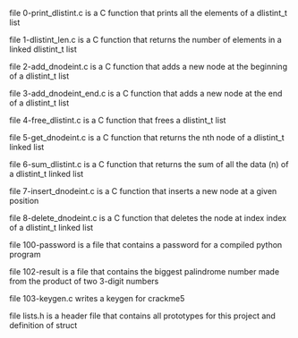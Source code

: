 file 0-print_dlistint.c is a C function that prints all the elements of a dlistint_t list

file 1-dlistint_len.c is a C function that returns the number of elements in a linked dlistint_t list

file 2-add_dnodeint.c is a C function that adds a new node at the beginning of a dlistint_t list

file 3-add_dnodeint_end.c is a C function that adds a new node at the end of a dlistint_t list

file 4-free_dlistint.c is a C function that frees a dlistint_t list

file 5-get_dnodeint.c is a C function that returns the nth node of a dlistint_t linked list

file 6-sum_dlistint.c is a C function that returns the sum of all the data (n) of a dlistint_t linked list

file 7-insert_dnodeint.c is a C function that inserts a new node at a given position

file 8-delete_dnodeint.c is a C function that deletes the node at index index of a dlistint_t linked list

file 100-password is a file that contains a password for a compiled python program

file 102-result is a file that contains the biggest palindrome number made from the product of two 3-digit numbers

file 103-keygen.c writes a keygen for crackme5

file lists.h is a header file that contains all prototypes for this project and definition of struct